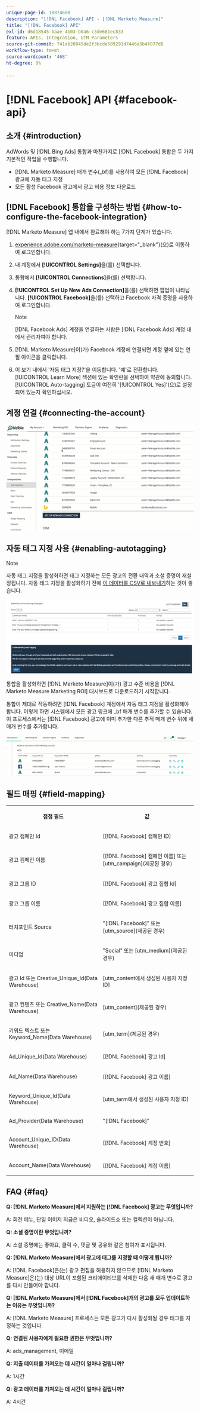 ```yaml
---
unique-page-id: 18874680
description: "[!DNL Facebook] API - [!DNL Marketo Measure]"
title: "[!DNL Facebook] API"
exl-id: d6d18545-baae-4103-b0a6-c3de681ec833
feature: APIs, Integration, UTM Parameters
source-git-commit: 741ab20845de2f3bcde589291d7446a5b4f877d8
workflow-type: tm+mt
source-wordcount: '468'
ht-degree: 0%

---
```


# [!DNL Facebook] API {#facebook-api}

## 소개 {#introduction}

AdWords 및 [!DNL Bing Ads] 통합과 마찬가지로 [!DNL Facebook] 통합은 두 가지 기본적인 작업을 수행합니다.

* [!DNL Marketo Measure] 매개 변수(_bf)를 사용하여 모든 [!DNL Facebook] 광고에 자동 태그 지정
* 모든 활성 Facebook 광고에서 광고 비용 정보 다운로드

## [!DNL Facebook] 통합을 구성하는 방법 {#how-to-configure-the-facebook-integration}

[!DNL Marketo Measure] 앱 내에서 완료해야 하는 7가지 단계가 있습니다.

1. [experience.adobe.com/marketo-measure](https://experience.adobe.com/marketo-measure){target="_blank"}(으)로 이동하여 로그인합니다.
1. 내 계정에서 **[!UICONTROL Settings]**&#x200B;을(를) 선택합니다.
1. 통합에서 **[!UICONTROL Connections]**&#x200B;을(를) 선택합니다.
1. **[!UICONTROL Set Up New Ads Connection]**&#x200B;을(를) 선택하면 팝업이 나타납니다. **[!UICONTROL Facebook]**&#x200B;을(를) 선택하고 Facebook 자격 증명을 사용하여 로그인합니다.

   >[!NOTE]
   >
   >[!DNL Facebook Ads] 계정을 연결하는 사람은 [!DNL Facebook Ads] 계정 내에서 관리자여야 합니다.

1. [!DNL Marketo Measure]이(가) Facebook 계정에 연결되면 계정 옆에 있는 연필 아이콘을 클릭합니다.
1. 이 보기 내에서 &#39;자동 태그 지정?&#39;을 이동합니다. &#39;예&#39;로 전환합니다. [!UICONTROL Learn More] 섹션에 있는 확인란을 선택하여 약관에 동의합니다. [!UICONTROL Auto-tagging] 토글이 여전히 &#39;[!UICONTROL Yes]&#39;(으)로 설정되어 있는지 확인하십시오.

## 계정 연결 {#connecting-the-account}

![](assets/1.gif)

## 자동 태그 지정 사용 {#enabling-autotagging}

>[!NOTE]
>
>자동 태그 지정을 활성화하면 태그 지정하는 모든 광고의 전환 내역과 소셜 증명이 재설정됩니다. 자동 태그 지정을 활성화하기 전에 [이 데이터를 CSV로 내보내기](https://www.facebook.com/business/help/205067636197240)하는 것이 좋습니다.

![](assets/2-2.png)

통합을 활성화하면 [!DNL Marketo Measure]이(가) 광고 수준 비용을 [!DNL Marketo Measure Marketing ROI] 대시보드로 다운로드하기 시작합니다.

통합이 제대로 작동하려면 [!DNL Facebook] 계정에서 자동 태그 지정을 활성화해야 합니다. 이렇게 하면 시스템에서 모든 광고 링크에 _bf 매개 변수를 추가할 수 있습니다. 이 프로세스에서는 [!DNL Facebook] 광고에 이미 추가한 다른 추적 매개 변수 위에 새 매개 변수를 추가합니다.

![](assets/3.gif)

## 필드 매핑 {#field-mapping}

<table> 
 <colgroup> 
  <col> 
  <col> 
 </colgroup> 
 <tbody> 
  <tr> 
   <th><p><strong>접점 필드</strong></p></th> 
   <th><p><strong>값</strong></p></th> 
  </tr> 
  <tr> 
   <td><p>광고 캠페인 Id</p></td> 
   <td><p>[[!DNL Facebook] 캠페인 ID]</p></td> 
  </tr> 
  <tr> 
   <td><p>광고 캠페인 이름 </p></td> 
   <td><p>[[!DNL Facebook] 캠페인 이름] 또는 [utm_campaign](제공된 경우)</p></td> 
  </tr> 
  <tr> 
   <td><p>광고 그룹 ID</p></td> 
   <td><p>[[!DNL Facebook] 광고 집합 Id]</p></td> 
  </tr> 
  <tr> 
   <td><p>광고 그룹 이름</p></td> 
   <td><p>[[!DNL Facebook] 광고 집합 이름]</p></td> 
  </tr> 
  <tr> 
   <td><p>터치포인트 Source</p></td> 
   <td><p>"[!DNL Facebook]" 또는 [utm_source](제공된 경우)</p></td> 
  </tr> 
  <tr> 
   <td><p>미디엄</p></td> 
   <td><p>"Social" 또는 [utm_medium](제공된 경우)</p></td> 
  </tr> 
  <tr> 
   <td><p>광고 Id 또는 Creative_Unique_Id(Data Warehouse)</p></td> 
   <td><p>[utm_content에서 생성된 사용자 지정 ID]</p></td> 
  </tr> 
  <tr> 
   <td><p>광고 컨텐츠 또는 Creative_Name(Data Warehouse)</p></td> 
   <td><p>[utm_content](제공된 경우)</p></td> 
  </tr> 
  <tr> 
   <td><p>키워드 텍스트 또는 Keyword_Name(Data Warehouse)</p></td> 
   <td><p>[utm_term](제공된 경우)</p></td> 
  </tr> 
  <tr> 
   <td><p>Ad_Unique_Id(Data Warehouse)</p></td> 
   <td><p>[[!DNL Facebook] 광고 Id]</p></td> 
  </tr> 
  <tr> 
   <td><p>Ad_Name(Data Warehouse)</p></td> 
   <td><p>[[!DNL Facebook] 광고 이름]</p></td> 
  </tr> 
  <tr> 
   <td><p>Keyword_Unique_Id(Data Warehouse)</p></td> 
   <td><p>[utm_term에서 생성된 사용자 지정 ID]</p></td> 
  </tr> 
  <tr> 
   <td><p>Ad_Provider(Data Warehouse)</p></td> 
   <td><p>"[!DNL Facebook]"</p></td> 
  </tr> 
  <tr> 
   <td><p>Account_Unique_ID(Data Warehouse)</p></td> 
   <td><p>[[!DNL Facebook] 계정 번호]</p></td> 
  </tr> 
  <tr> 
   <td><p>Account_Name(Data Warehouse)</p></td> 
   <td><p>[[!DNL Facebook] 계정 이름]</p></td> 
  </tr> 
 </tbody> 
</table>

## FAQ {#faq}

**Q: [!DNL Marketo Measure]에서 지원하는 [!DNL Facebook] 광고는 무엇입니까?**

A: 회전 메뉴, 단일 이미지 지금은 비디오, 슬라이드쇼 또는 컬렉션이 아닙니다.

**Q: 소셜 증명이란 무엇입니까?**

A: 소셜 증명에는 좋아요, 클릭 수, 댓글 및 공유와 같은 참여가 표시됩니다.

**Q: [!DNL Marketo Measure]에서 광고에 태그를 지정할 때 어떻게 됩니까?**

A: [!DNL Facebook]은(는) 광고 편집을 허용하지 않으므로 [!DNL Marketo Measure]은(는) 대상 URL이 포함된 크리에이티브를 삭제한 다음 새 매개 변수로 광고를 다시 만들어야 합니다.

**Q: [!DNL Marketo Measure]에서 [!DNL Facebook]개의 광고를 모두 업데이트하는 이유는 무엇입니까?**

A: [!DNL Marketo Measure] 프로세스는 모든 광고가 다시 활성화될 경우 태그를 지정하는 것입니다.

**Q: 연결된 사용자에게 필요한 권한은 무엇입니까?**

A: ads_management, 이메일

**Q: 지출 데이터를 가져오는 데 시간이 얼마나 걸립니까?**

A: 1시간

**Q: 광고 데이터를 가져오는 데 시간이 얼마나 걸립니까?**

A: 4시간
